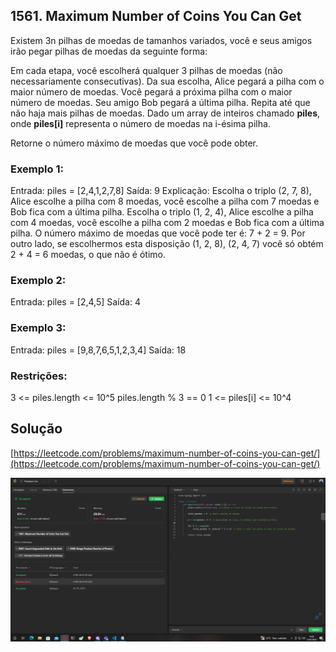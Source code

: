 ## 1561. Maximum Number of Coins You Can Get

Existem 3n pilhas de moedas de tamanhos variados, você e seus amigos irão pegar pilhas de moedas da seguinte forma:

Em cada etapa, você escolherá qualquer 3 pilhas de moedas (não necessariamente consecutivas).
Da sua escolha, Alice pegará a pilha com o maior número de moedas.
Você pegará a próxima pilha com o maior número de moedas.
Seu amigo Bob pegará a última pilha.
Repita até que não haja mais pilhas de moedas.
Dado um array de inteiros chamado **piles**, onde **piles[i]** representa o número de moedas na i-ésima pilha.

Retorne o número máximo de moedas que você pode obter.

### Exemplo 1:

Entrada: piles = [2,4,1,2,7,8]
Saída: 9
Explicação: Escolha o triplo (2, 7, 8), Alice escolhe a pilha com 8 moedas, você escolhe a pilha com 7 moedas e Bob fica com a última pilha.
Escolha o triplo (1, 2, 4), Alice escolhe a pilha com 4 moedas, você escolhe a pilha com 2 moedas e Bob fica com a última pilha.
O número máximo de moedas que você pode ter é: 7 + 2 = 9.
Por outro lado, se escolhermos esta disposição (1, 2, 8), (2, 4, 7) você só obtém 2 + 4 = 6 moedas, o que não é ótimo.

### Exemplo 2:

Entrada: piles = [2,4,5]
Saída: 4

### Exemplo 3:

Entrada: piles = [9,8,7,6,5,1,2,3,4]
Saída: 18

### Restrições:

3 <= piles.length <= 10^5
piles.length % 3 == 0
1 <= piles[i] <= 10^4


## Solução
[https://leetcode.com/problems/maximum-number-of-coins-you-can-get/](https://leetcode.com/problems/maximum-number-of-coins-you-can-get/)

![solucao_Klyssmann](/assets/1561.PNG)